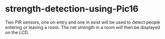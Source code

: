 # strength-detection-using-Pic16
Two PIR sensors, one on entry and one in exist will be used to detect people entering or leaving a room. The net strength in a room will then be displayed on the LCD. 
